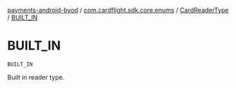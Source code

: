 [payments-android-byod](../../index.md) / [com.cardflight.sdk.core.enums](../index.md) / [CardReaderType](index.md) / [BUILT_IN](./-b-u-i-l-t_-i-n.md)

# BUILT_IN

`BUILT_IN`

Built in reader type.

